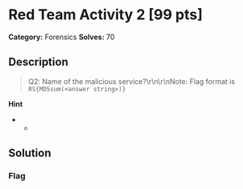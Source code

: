 # Red Team Activity 2 [99 pts]

**Category:** Forensics
**Solves:** 70

## Description
>Q2: Name of the malicious service?\r\n\r\nNote: Flag format is `RS{MD5sum(<answer string>)}`

**Hint**
* -

## Solution

### Flag


